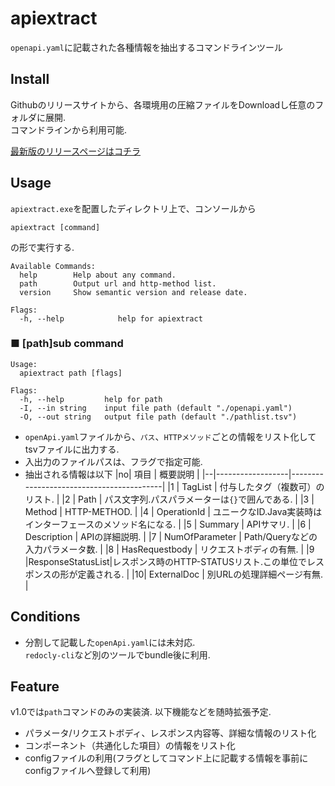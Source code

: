 # apiextract

`openapi.yaml`に記載された各種情報を抽出するコマンドラインツール

## Install

Githubのリリースサイトから、各環境用の圧縮ファイルをDownloadし任意のフォルダに展開.<br>
コマンドラインから利用可能.

[最新版のリリースページはコチラ](https://github.com/teru-0529/apiextract/releases/latest)

## Usage

`apiextract.exe`を配置したディレクトリ上で、コンソールから

```console
apiextract [command]
```

の形で実行する.

```console
Available Commands:
  help        Help about any command.
  path        Output url and http-method list.
  version     Show semantic version and release date.

Flags:
  -h, --help            help for apiextract
```

### ■ [path]sub command

```console
Usage:
  apiextract path [flags]

Flags:
  -h, --help         help for path
  -I, --in string    input file path (default "./openapi.yaml")
  -O, --out string   output file path (default "./pathlist.tsv")
```

* `openApi.yaml`ファイルから、`パス`、`HTTPメソッド`ごとの情報をリスト化してtsvファイルに出力する.
* 入出力のファイルパスは、フラグで指定可能.
* 抽出される情報は以下
  |no|        項目        |                   概要説明                   |
  |--|------------------|------------------------------------------|
  |1 |     TagList      |             付与したタグ（複数可）のリスト.             |
  |2 |       Path       |        パス文字列.パスパラメーターは`{}`で囲んである.        |
  |3 |      Method      |               HTTP-METHOD.               |
  |4 |   OperationId    |    ユニークなID.Java実装時はインターフェースのメソッド名になる.    |
  |5 |     Summary      |                 APIサマリ.                  |
  |6 |   Description    |                APIの詳細説明.                 |
  |7 |  NumOfParameter  |           Path/Queryなどの入力パラメータ数.           |
  |8 |  HasRequestbody  |               リクエストボディの有無.               |
  |9 |ResponseStatusList|レスポンス時のHTTP-STATUSリスト.この単位でレスポンスの形が定義される. |
  |10|   ExternalDoc    |             別URLの処理詳細ページ有無.              |

## Conditions

* 分割して記載した`openApi.yaml`には未対応.<br>
  `redocly-cli`など別のツールでbundle後に利用.

## Feature

v1.0では`path`コマンドのみの実装済. 以下機能などを随時拡張予定.

* パラメータ/リクエストボディ、レスポンス内容等、詳細な情報のリスト化
* コンポーネント（共通化した項目）の情報をリスト化
* configファイルの利用(フラグとしてコマンド上に記載する情報を事前にconfigファイルへ登録して利用)
